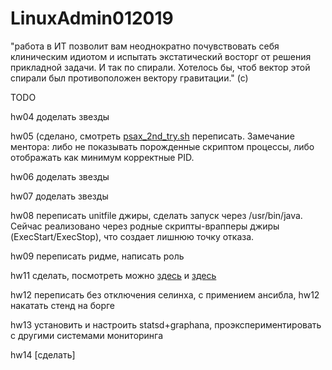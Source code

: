 # LinuxAdmin012019

"работа в ИТ позволит вам неоднократно почувствовать себя клиническим идиотом и испытать экстатический восторг от решения прикладной задачи. И так по спирали. Хотелось бы, чтоб вектор этой спирали был противоположен вектору гравитации." (с)

TODO

hw04 доделать звезды

hw05 (сделано, смотреть [psax_2nd_try.sh](https://github.com/shaadowsky/LinuxAdmin012019/blob/master/hw05.%20Processes/psax_2nd_try.sh) переписать. Замечание ментора: либо не показывать порожденные скриптом процессы, либо отображать как минимум корректные PID.

hw06 доделать звезды

hw07 доделать звезды

hw08 переписать unitfile джиры, сделать запуск через /usr/bin/java. Сейчас  реализовано через родные скрипты-врапперы джиры (ExecStart/ExecStop), что создает лишнюю точку отказа.

hw09 переписать ридме, написать роль

hw11 сделать, посмотреть можно [здесь](https://github.com/alexryndin/otus-linux/tree/master/hw11) и [здесь](https://github.com/freeipa/ansible-freeipa)

hw12 переписать без отключения селинха, с примением ансибла, hw12 накатать стенд на борге

hw13 установить и настроить statsd+graphana, проэкспериментировать с другими системами мониторинга

hw14 [сделать]



